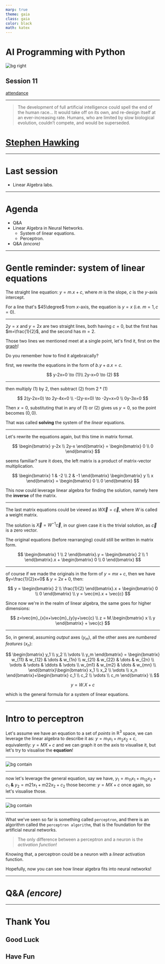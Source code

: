 ```yaml
---
marp: true
theme: gaia
class: gaia
color: black
math: katex
---
```


<!--
_class:
  - gaia
  - lead
-->

# AI Programming with Python

![bg right](https://www.udacity.com/www-proxy/contentful/assets/2y9b3o528xhq/2dmDLmWvCncVHcQ6lz9u5v/9ebc8c914fcf0e8b546bce78133b2a4a/OpenGraph_Udacity_Logo_Update__1_.png)

## Session 11

[attendance](../README.md)

---

<!--
_class:
  - gaia
  - lead
-->

<!-- https://analyticsindiamag.com/ten-famous-quotes-about-artificial-intelligence/ -->

> The development of full artificial intelligence could spell the end of the human race&#8230;
> It would take off on its own, and re-design itself at an ever-increasing rate.
> Humans, who are limited by slow biological evolution, couldn’t compete, and would be superseded.

# [Stephen Hawking](https://en.wikipedia.org/wiki/Stephen_Hawking)

---

# Last session

- Linear Algebra labs.

---

# Agenda

- Q&A
- Linear Algebra in Neural Networks.
  - System of linear equations.
  - Perceptron.
- Q&A _(encore)_

---

# Gentle reminder: system of linear equations

The straight line equation: $y=m.x+c$, where $m$ is the slope, $c$ is the $y$-axis intercept.

For a line that's $45\degree$ from $x$-axis, the equation is $y=x$ (i.e. $m=1,c=0$).

<!-- Let's for a moment write the equation like: $b.y=a.x+c;m=b/a$ -->

---

$2y=x$ and $y=2x$ are two straight lines, both having $c=0$, but the first has $m=\frac{1}{2}$, and the second has $m=2$.

Those two lines we mentioned meet at a single point, let's find it, first on the [graph](https://geogebra.org/graphing)!

Do you remember how to find it algebraically?

first, we rewrite the equations in the form of $b.y+a.x=c$.

$$
y-2x=0 \to (1)\\
2y-x=0 \to (2)
$$

---

then multiply $(1)$ by $2$, then subtract $(2)$ from $2*(1)$

$$
2(y-2x=0) \to 2y-4x=0 \\
-(2y-x=0) \to -2y+x=0 \\
0y-3x=0
$$

Then $x=0$, substituting that in any of $(1)$ or $(2)$ gives us $y=0$, so the point becomes $(0, 0)$.

That was called **solving** the system of the _linear_ equations.

---

Let's rewrite the equations again, but this time in matrix format.

$$
\begin{bmatrix}
y-2x \\
2y-x
\end{bmatrix} =
\begin{bmatrix}
0 \\
0
\end{bmatrix}
$$

seems familiar? sure it does, the left matrix is a product of matrix-vector multiplication.

$$
\begin{bmatrix}
1 & -2 \\
2 & -1
\end{bmatrix}
\begin{bmatrix}
y \\
x
\end{bmatrix} =
\begin{bmatrix}
0 \\
0
\end{bmatrix}
$$

This now could leverage linear algebra for finding the solution, namely here the **inverse** of the matrix.

---

The last matrix equations could be viewed as $W\vec{X}=\vec{c}$, where $W$ is called a weight matrix.

The solution is $\vec{X}=W^{-1}\vec{c}$, in our given case it is the trivial solution, as $\vec{c}$ is a zero vector.

The original equations (before rearranging) could still be written in matrix form.

$$
\begin{bmatrix}
1 \\
2
\end{bmatrix}.y =
\begin{bmatrix}
2 \\
1
\end{bmatrix}.x +
\begin{bmatrix}
0 \\
0
\end{bmatrix}
$$

---

of course if we made the originals in the form of $y=mx+c$, then we have $y=\frac{1}{2}x+0$ & $y=2x+0$, then:

$$
y =
\begin{bmatrix}
2 \\
\frac{1}{2}
\end{bmatrix}.x +
\begin{bmatrix}
0 \\
0
\end{bmatrix} \\
y = \vec{m}.x + \vec{c}
$$

Since now we're in the realm of linear algebra, the same goes for higher dimensions:

$$
z=\vec{m}_{x}x+\vec{m}_{y}y+\vec{c} \\
z = M.\begin{bmatrix}
  x \\
  y
\end{bmatrix} + \vec{c}
$$

---

So, in general, assuming _output_ axes ($y_m$), all the other axes are _numbered features_ ($x_n$):

$$
\begin{bmatrix}
  y_1 \\
  y_2 \\
  \vdots \\
  y_m
\end{bmatrix} = \begin{bmatrix}
  w_{11} & w_{12} & \dots & w_{1n} \\
  w_{21} & w_{22} & \dots & w_{2n} \\
  \vdots & \vdots & \ddots & \vdots \\
  w_{m1} & w_{m2} & \dots & w_{mn} \\
\end{bmatrix}\begin{bmatrix}
  x_1 \\
  x_2 \\
  \vdots \\
  x_n
\end{bmatrix}+\begin{bmatrix}
  c_1 \\
  c_2 \\
  \vdots \\
  c_m
\end{bmatrix} \\
$$

$$
y=W.X+c
$$

which is the general formula for a system of linear equations.

---

# Intro to perceptron

Let's assume we have an equation to a set of _points_ in $\mathbb{R}^3$ space, we can leverage the linear algebra to describe it as:
$y=m_1x_1+m_2x_2+c$, equivalently: $y=MX+c$
and we can graph it on the axis to visualise it, but let's try to visualise the **equation**!

---

![bg contain](../data/img/single-perceptron.svg)

---

now let's leverage the general equation, say we have,
$y_1=m_{11}x_1+m_{12}x_2+c_1$ **&** $y_2=m{21}x_1+m{22}x_2+c_2$
those become: $y=MX+c$ once again, so let's visualise those.

---

![bg contain](../data/img/perceptron-2.svg)

---

What we've seen so far is something called `perceptron`, and there is an algorithm called the `perceptron algorithm`, that is the foundation for the artificial neural networks.

> The only difference between a perceptron and a neuron is the _activation function_!

Knowing that, a perceptron could be a neuron with a _linear_ activation function.

Hopefully, now you can see how linear algebra fits into neural networks!

---

<!--
_class:
  - gaia
  - lead
-->

# Q&A _(encore)_ <!-- fit -->

---

<!--
_class:
  - gaia
  - lead
 -->

# Thank You

## Good Luck

## Have Fun
